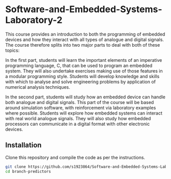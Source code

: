 # Software-and-Embedded-Systems-Laboratory-2

This course provides an introduction to both the programming of embedded devices and how they interact with all types of analogue and digital signals. The course therefore splits into two major parts to deal with both of these topics:

In the first part, students will learn the important elements of an imperative programming language, C, that can be used to program an embedded system. They will also undertake exercises making use of those features in a modular programming style. Students will develop knowledge and skills with which to analyse and solve engineering problems by application of numerical analysis techniques.

In the second part, students will study how an embedded device can handle both analogue and digital signals. This part of the course will be based around simulation software, with reinforcement via laboratory examples where possible. Students will explore how embedded systems can interact with real world analogue signals. They will also study how embedded processors can communicate in a digital format with other electronic devices.


## Installation

Clone this repository and compile the code as per the instructions.

```bash
git clone https://github.com/s1923864/Software-and-Embedded-Systems-Laboratory-2.git
cd branch-predictors
